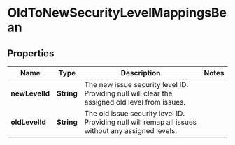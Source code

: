# OldToNewSecurityLevelMappingsBean

## Properties
Name | Type | Description | Notes
------------ | ------------- | ------------- | -------------
**newLevelId** | **String** | The new issue security level ID. Providing null will clear the assigned old level from issues. | 
**oldLevelId** | **String** | The old issue security level ID. Providing null will remap all issues without any assigned levels. | 
